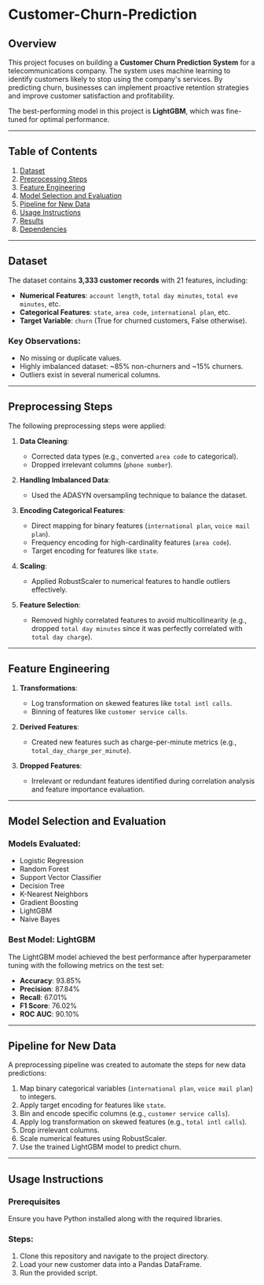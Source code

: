 # Customer-Churn-Prediction


## Overview

This project focuses on building a **Customer Churn Prediction System** for a telecommunications company. The system uses machine learning to identify customers likely to stop using the company's services. By predicting churn, businesses can implement proactive retention strategies and improve customer satisfaction and profitability.

The best-performing model in this project is **LightGBM**, which was fine-tuned for optimal performance.

---

## Table of Contents

1. [Dataset](#dataset)
2. [Preprocessing Steps](#preprocessing-steps)
3. [Feature Engineering](#feature-engineering)
4. [Model Selection and Evaluation](#model-selection-and-evaluation)
5. [Pipeline for New Data](#pipeline-for-new-data)
6. [Usage Instructions](#usage-instructions)
7. [Results](#results)
8. [Dependencies](#dependencies)

---

## Dataset

The dataset contains **3,333 customer records** with 21 features, including:
- **Numerical Features**: `account length`, `total day minutes`, `total eve minutes`, etc.
- **Categorical Features**: `state`, `area code`, `international plan`, etc.
- **Target Variable**: `churn` (True for churned customers, False otherwise).

### Key Observations:
- No missing or duplicate values.
- Highly imbalanced dataset: ~85% non-churners and ~15% churners.
- Outliers exist in several numerical columns.

---

## Preprocessing Steps

The following preprocessing steps were applied:

1. **Data Cleaning**:
   - Corrected data types (e.g., converted `area code` to categorical).
   - Dropped irrelevant columns (`phone number`).

2. **Handling Imbalanced Data**:
   - Used the ADASYN oversampling technique to balance the dataset.

3. **Encoding Categorical Features**:
   - Direct mapping for binary features (`international plan`, `voice mail plan`).
   - Frequency encoding for high-cardinality features (`area code`).
   - Target encoding for features like `state`.

4. **Scaling**:
   - Applied RobustScaler to numerical features to handle outliers effectively.

5. **Feature Selection**:
   - Removed highly correlated features to avoid multicollinearity (e.g., dropped `total day minutes` since it was perfectly correlated with `total day charge`).

---

## Feature Engineering

1. **Transformations**:
   - Log transformation on skewed features like `total intl calls`.
   - Binning of features like `customer service calls`.

2. **Derived Features**:
   - Created new features such as charge-per-minute metrics (e.g., `total_day_charge_per_minute`).

3. **Dropped Features**:
   - Irrelevant or redundant features identified during correlation analysis and feature importance evaluation.

---

## Model Selection and Evaluation

### Models Evaluated:
- Logistic Regression
- Random Forest
- Support Vector Classifier
- Decision Tree
- K-Nearest Neighbors
- Gradient Boosting
- LightGBM
- Naive Bayes

### Best Model: LightGBM
The LightGBM model achieved the best performance after hyperparameter tuning with the following metrics on the test set:
- **Accuracy**: 93.85%
- **Precision**: 87.84%
- **Recall**: 67.01%
- **F1 Score**: 76.02%
- **ROC AUC**: 90.10%

---

## Pipeline for New Data

A preprocessing pipeline was created to automate the steps for new data predictions:

1. Map binary categorical variables (`international plan`, `voice mail plan`) to integers.
2. Apply target encoding for features like `state`.
3. Bin and encode specific columns (e.g., `customer service calls`).
4. Apply log transformation on skewed features (e.g., `total intl calls`).
5. Drop irrelevant columns.
6. Scale numerical features using RobustScaler.
7. Use the trained LightGBM model to predict churn.

---

## Usage Instructions

### Prerequisites
Ensure you have Python installed along with the required libraries.

### Steps:

1. Clone this repository and navigate to the project directory.
2. Load your new customer data into a Pandas DataFrame.
3. Run the provided script.